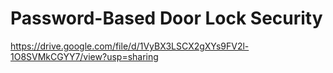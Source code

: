 # Password-Based Door Lock Security 
https://drive.google.com/file/d/1VyBX3LSCX2gXYs9FV2l-1O8SVMkCGYY7/view?usp=sharing
